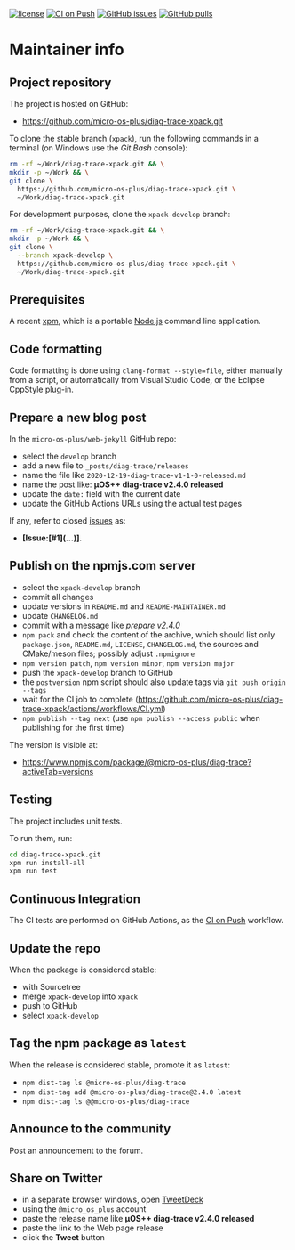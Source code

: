 [![license](https://img.shields.io/github/license/micro-os-plus/diag-trace-xpack)](https://github.com/micro-os-plus/diag-trace-xpack/blob/xpack/LICENSE)
[![CI on Push](https://github.com/micro-os-plus/diag-trace-xpack/workflows/CI%20on%20Push/badge.svg)](https://github.com/micro-os-plus/diag-trace-xpack/actions?query=workflow%3A%22CI+on+Push%22)
[![GitHub issues](https://img.shields.io/github/issues/micro-os-plus/diag-trace-xpack.svg)](https://github.com/micro-os-plus/diag-trace-xpack/issues/)
[![GitHub pulls](https://img.shields.io/github/issues-pr/micro-os-plus/diag-trace-xpack.svg)](https://github.com/micro-os-plus/diag-trace-xpack/pulls)

# Maintainer info

## Project repository

The project is hosted on GitHub:

- <https://github.com/micro-os-plus/diag-trace-xpack.git>

To clone the stable branch (`xpack`), run the following commands in a
terminal (on Windows use the _Git Bash_ console):

```sh
rm -rf ~/Work/diag-trace-xpack.git && \
mkdir -p ~/Work && \
git clone \
  https://github.com/micro-os-plus/diag-trace-xpack.git \
  ~/Work/diag-trace-xpack.git
```

For development purposes, clone the `xpack-develop` branch:

```sh
rm -rf ~/Work/diag-trace-xpack.git && \
mkdir -p ~/Work && \
git clone \
  --branch xpack-develop \
  https://github.com/micro-os-plus/diag-trace-xpack.git \
  ~/Work/diag-trace-xpack.git
```

## Prerequisites

A recent [xpm](https://xpack.github.io/xpm/), which is a portable
[Node.js](https://nodejs.org/) command line application.

## Code formatting

Code formatting is done using `clang-format --style=file`, either manually
from a script, or automatically from Visual Studio Code, or the Eclipse
CppStyle plug-in.

## Prepare a new blog post

In the `micro-os-plus/web-jekyll` GitHub repo:

- select the `develop` branch
- add a new file to `_posts/diag-trace/releases`
- name the file like `2020-12-19-diag-trace-v1-1-0-released.md`
- name the post like: **µOS++ diag-trace v2.4.0 released**
- update the `date:` field with the current date
- update the GitHub Actions URLs using the actual test pages

If any, refer to closed
[issues](https://github.com/micro-os-plus/diag-trace-xpack/issues/)
as:

- **[Issue:\[#1\]\(...\)]**.

## Publish on the npmjs.com server

- select the `xpack-develop` branch
- commit all changes
- update versions in `README.md` and `README-MAINTAINER.md`
- update `CHANGELOG.md`
- commit with a message like _prepare v2.4.0_
- `npm pack` and check the content of the archive, which should list
  only `package.json`, `README.md`, `LICENSE`, `CHANGELOG.md`,
  the sources and CMake/meson files;
  possibly adjust `.npmignore`
- `npm version patch`, `npm version minor`, `npm version major`
- push the `xpack-develop` branch to GitHub
- the `postversion` npm script should also update tags via `git push origin --tags`
- wait for the CI job to complete
  (<https://github.com/micro-os-plus/diag-trace-xpack/actions/workflows/CI.yml>)
- `npm publish --tag next` (use `npm publish --access public` when
  publishing for the first time)

The version is visible at:

- <https://www.npmjs.com/package/@micro-os-plus/diag-trace?activeTab=versions>

## Testing

The project includes unit tests.

To run them, run:

```sh
cd diag-trace-xpack.git
xpm run install-all
xpm run test
```

## Continuous Integration

The CI tests are performed on GitHub Actions, as the
[CI on Push](https://github.com/micro-os-plus/diag-trace-xpack/actions?query=workflow%3A%22CI+on+Push%22)
workflow.

## Update the repo

When the package is considered stable:

- with Sourcetree
- merge `xpack-develop` into `xpack`
- push to GitHub
- select `xpack-develop`

## Tag the npm package as `latest`

When the release is considered stable, promote it as `latest`:

- `npm dist-tag ls @micro-os-plus/diag-trace`
- `npm dist-tag add @micro-os-plus/diag-trace@2.4.0 latest`
- `npm dist-tag ls @@micro-os-plus/diag-trace`

## Announce to the community

Post an announcement to the forum.

## Share on Twitter

- in a separate browser windows, open [TweetDeck](https://tweetdeck.twitter.com/)
- using the `@micro_os_plus` account
- paste the release name like **µOS++ diag-trace v2.4.0 released**
- paste the link to the Web page release
- click the **Tweet** button
